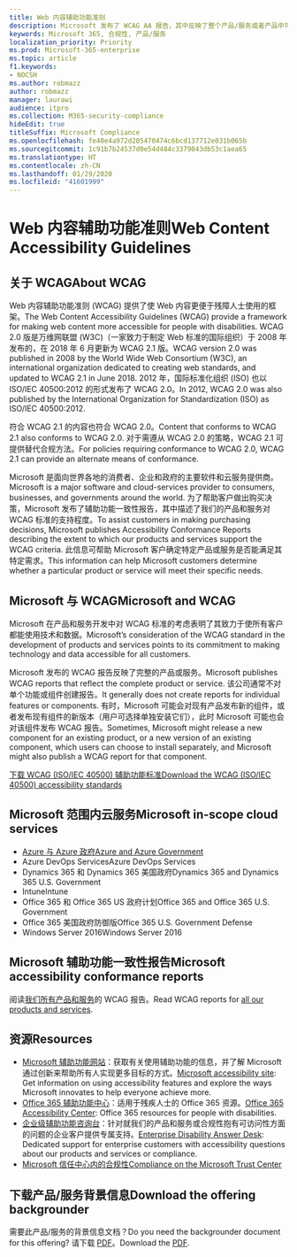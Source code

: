 ```yaml
---
title: Web 内容辅助功能准则
description: Microsoft 发布了 WCAG AA 报告，其中反映了整个产品/服务或者产品中可单独安装的部分。
keywords: Microsoft 365, 合规性, 产品/服务
localization_priority: Priority
ms.prod: Microsoft-365-enterprise
ms.topic: article
f1.keywords:
- NOCSH
ms.author: robmazz
author: robmazz
manager: laurawi
audience: itpro
ms.collection: M365-security-compliance
hideEdit: true
titleSuffix: Microsoft Compliance
ms.openlocfilehash: fe40e4a972d205470474c6bcd137712e031b065b
ms.sourcegitcommit: 1c91b7b24537d0e54d484c3379043db53c1aea65
ms.translationtype: HT
ms.contentlocale: zh-CN
ms.lasthandoff: 01/29/2020
ms.locfileid: "41601999"
---
```

# <a name="web-content-accessibility-guidelines"></a><span data-ttu-id="3efda-104">Web 内容辅助功能准则</span><span class="sxs-lookup"><span data-stu-id="3efda-104">Web Content Accessibility Guidelines</span></span>

## <a name="about-wcag"></a><span data-ttu-id="3efda-105">关于 WCAG</span><span class="sxs-lookup"><span data-stu-id="3efda-105">About WCAG</span></span>

<span data-ttu-id="3efda-106">Web 内容辅助功能准则 (WCAG) 提供了使 Web 内容更便于残障人士使用的框架。</span><span class="sxs-lookup"><span data-stu-id="3efda-106">The Web Content Accessibility Guidelines (WCAG) provide a framework for making web content more accessible for people with disabilities.</span></span> <span data-ttu-id="3efda-107">WCAG 2.0 版是万维网联盟 (W3C)（一家致力于制定 Web 标准的国际组织）于 2008 年发布的，在 2018 年 6 月更新为 WCAG 2.1 版。</span><span class="sxs-lookup"><span data-stu-id="3efda-107">WCAG version 2.0 was published in 2008 by the World Wide Web Consortium (W3C), an international organization dedicated to creating web standards, and updated to WCAG 2.1 in June 2018.</span></span> <span data-ttu-id="3efda-108">2012 年，国际标准化组织 (ISO) 也以 ISO/IEC 40500:2012 的形式发布了 WCAG 2.0。</span><span class="sxs-lookup"><span data-stu-id="3efda-108">In 2012, WCAG 2.0 was also published by the International Organization for Standardization (ISO) as ISO/IEC 40500:2012.</span></span>

<span data-ttu-id="3efda-109">符合 WCAG 2.1 的内容也符合 WCAG 2.0。</span><span class="sxs-lookup"><span data-stu-id="3efda-109">Content that conforms to WCAG 2.1 also conforms to WCAG 2.0.</span></span> <span data-ttu-id="3efda-110">对于需遵从 WCAG 2.0 的策略，WCAG 2.1 可提供替代合规方法。</span><span class="sxs-lookup"><span data-stu-id="3efda-110">For policies requiring conformance to WCAG 2.0, WCAG 2.1 can provide an alternate means of conformance.</span></span>

<span data-ttu-id="3efda-111">Microsoft 是面向世界各地的消费者、企业和政府的主要软件和云服务提供商。</span><span class="sxs-lookup"><span data-stu-id="3efda-111">Microsoft is a major software and cloud-services provider to consumers, businesses, and governments around the world.</span></span> <span data-ttu-id="3efda-112">为了帮助客户做出购买决策，Microsoft 发布了辅助功能一致性报告，其中描述了我们的产品和服务对 WCAG 标准的支持程度。</span><span class="sxs-lookup"><span data-stu-id="3efda-112">To assist customers in making purchasing decisions, Microsoft publishes Accessibility Conformance Reports describing the extent to which our products and services support the WCAG criteria.</span></span> <span data-ttu-id="3efda-113">此信息可帮助 Microsoft 客户确定特定产品或服务是否能满足其特定需求。</span><span class="sxs-lookup"><span data-stu-id="3efda-113">This information can help Microsoft customers determine whether a particular product or service will meet their specific needs.</span></span>
  
## <a name="microsoft-and-wcag"></a><span data-ttu-id="3efda-114">Microsoft 与 WCAG</span><span class="sxs-lookup"><span data-stu-id="3efda-114">Microsoft and WCAG</span></span>

<span data-ttu-id="3efda-115">Microsoft 在产品和服务开发中对 WCAG 标准的考虑表明了其致力于使所有客户都能使用技术和数据。</span><span class="sxs-lookup"><span data-stu-id="3efda-115">Microsoft’s consideration of the WCAG standard in the development of products and services points to its commitment to making technology and data accessible for all customers.</span></span>

<span data-ttu-id="3efda-116">Microsoft 发布的 WCAG 报告反映了完整的产品或服务。</span><span class="sxs-lookup"><span data-stu-id="3efda-116">Microsoft publishes WCAG reports that reflect the complete product or service.</span></span> <span data-ttu-id="3efda-117">该公司通常不对单个功能或组件创建报告。</span><span class="sxs-lookup"><span data-stu-id="3efda-117">It generally does not create reports for individual features or components.</span></span> <span data-ttu-id="3efda-118">有时，Microsoft 可能会对现有产品发布新的组件，或者发布现有组件的新版本（用户可选择单独安装它们），此时 Microsoft 可能也会对该组件发布 WCAG 报告。</span><span class="sxs-lookup"><span data-stu-id="3efda-118">Sometimes, Microsoft might release a new component for an existing product, or a new version of an existing component, which users can choose to install separately, and Microsoft might also publish a WCAG report for that component.</span></span>

[<span data-ttu-id="3efda-119">下载 WCAG (ISO/IEC 40500) 辅助功能标准</span><span class="sxs-lookup"><span data-stu-id="3efda-119">Download the WCAG (ISO/IEC 40500) accessibility standards</span></span>](https://www.w3.org/WAI/standards-guidelines/wcag/)

## <a name="microsoft-in-scope-cloud-services"></a><span data-ttu-id="3efda-120">Microsoft 范围内云服务</span><span class="sxs-lookup"><span data-stu-id="3efda-120">Microsoft in-scope cloud services</span></span>

- [<span data-ttu-id="3efda-121">Azure 与 Azure 政府</span><span class="sxs-lookup"><span data-stu-id="3efda-121">Azure and Azure Government</span></span>](https://go.microsoft.com/fwlink/p/?linkid=2051569)
- <span data-ttu-id="3efda-122">Azure DevOps Services</span><span class="sxs-lookup"><span data-stu-id="3efda-122">Azure DevOps Services</span></span>
- <span data-ttu-id="3efda-123">Dynamics 365 和 Dynamics 365 美国政府</span><span class="sxs-lookup"><span data-stu-id="3efda-123">Dynamics 365 and Dynamics 365 U.S. Government</span></span>
- <span data-ttu-id="3efda-124">Intune</span><span class="sxs-lookup"><span data-stu-id="3efda-124">Intune</span></span>
- <span data-ttu-id="3efda-125">Office 365 和 Office 365 US 政府计划</span><span class="sxs-lookup"><span data-stu-id="3efda-125">Office 365 and Office 365 U.S. Government</span></span>
- <span data-ttu-id="3efda-126">Office 365 美国政府防御版</span><span class="sxs-lookup"><span data-stu-id="3efda-126">Office 365 U.S. Government Defense</span></span>
- <span data-ttu-id="3efda-127">Windows Server 2016</span><span class="sxs-lookup"><span data-stu-id="3efda-127">Windows Server 2016</span></span>

## <a name="microsoft-accessibility-conformance-reports"></a><span data-ttu-id="3efda-128">Microsoft 辅助功能一致性报告</span><span class="sxs-lookup"><span data-stu-id="3efda-128">Microsoft accessibility conformance reports</span></span>

<span data-ttu-id="3efda-129">阅读[我们所有产品和服务](https://go.microsoft.com/fwlink/p/?linkid=205097)的 WCAG 报告。</span><span class="sxs-lookup"><span data-stu-id="3efda-129">Read WCAG reports for [all our products and services](https://go.microsoft.com/fwlink/p/?linkid=205097).</span></span>

## <a name="resources"></a><span data-ttu-id="3efda-130">资源</span><span class="sxs-lookup"><span data-stu-id="3efda-130">Resources</span></span>

- <span data-ttu-id="3efda-131">[Microsoft 辅助功能网站](https://www.microsoft.com/accessibility)：获取有关使用辅助功能的信息，并了解 Microsoft 通过创新来帮助所有人实现更多目标的方式。</span><span class="sxs-lookup"><span data-stu-id="3efda-131">[Microsoft accessibility site](https://www.microsoft.com/accessibility): Get information on using accessibility features and explore the ways Microsoft innovates to help everyone achieve more.</span></span>
- <span data-ttu-id="3efda-132">[Office 365 辅助功能中心](https://go.microsoft.com/fwlink/p/?linkid=2051801)：适用于残疾人士的 Office 365 资源。</span><span class="sxs-lookup"><span data-stu-id="3efda-132">[Office 365 Accessibility Center](https://go.microsoft.com/fwlink/p/?linkid=2051801): Office 365 resources for people with disabilities.</span></span>
- <span data-ttu-id="3efda-133">[企业级辅助功能咨询台](https://go.microsoft.com/fwlink/p/?linkid=2050890)：针对就我们的产品和服务或合规性抱有可访问性方面的问题的企业客户提供专属支持。</span><span class="sxs-lookup"><span data-stu-id="3efda-133">[Enterprise Disability Answer Desk](https://go.microsoft.com/fwlink/p/?linkid=2050890): Dedicated support for enterprise customers with accessibility questions about our products and services or compliance.</span></span>
- [<span data-ttu-id="3efda-134">Microsoft 信任中心内的合规性</span><span class="sxs-lookup"><span data-stu-id="3efda-134">Compliance on the Microsoft Trust Center</span></span>](https://www.microsoft.com/trust-center/compliance/compliance-overview)

## <a name="download-the-offering-backgrounder"></a><span data-ttu-id="3efda-135">下载产品/服务背景信息</span><span class="sxs-lookup"><span data-stu-id="3efda-135">Download the offering backgrounder</span></span>

<span data-ttu-id="3efda-136">需要此产品/服务的背景信息文档？</span><span class="sxs-lookup"><span data-stu-id="3efda-136">Do you need the backgrounder document for this offering?</span></span> <span data-ttu-id="3efda-137">请下载 [PDF](https://download.microsoft.com/download/3/E/1/3E10CC43-036D-4DB5-ACBA-8665A752C8F7/Accessibility-Compliance.pdf)。</span><span class="sxs-lookup"><span data-stu-id="3efda-137">Download the [PDF](https://download.microsoft.com/download/3/E/1/3E10CC43-036D-4DB5-ACBA-8665A752C8F7/Accessibility-Compliance.pdf).</span></span>
